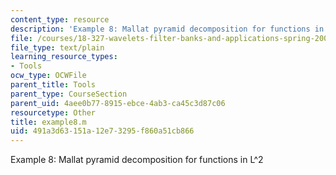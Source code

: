 ```yaml
---
content_type: resource
description: 'Example 8: Mallat pyramid decomposition for functions in L^2'
file: /courses/18-327-wavelets-filter-banks-and-applications-spring-2003/491a3d63151a12e73295f860a51cb866_example8.m
file_type: text/plain
learning_resource_types:
- Tools
ocw_type: OCWFile
parent_title: Tools
parent_type: CourseSection
parent_uid: 4aee0b77-8915-ebce-4ab3-ca45c3d87c06
resourcetype: Other
title: example8.m
uid: 491a3d63-151a-12e7-3295-f860a51cb866
---
```

Example 8: Mallat pyramid decomposition for functions in L^2

